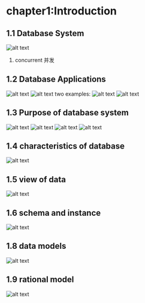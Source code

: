 # chapter1:Introduction

## 1.1 Database System
![alt text](image.png)

1. concurrent 并发

## 1.2 Database Applications
![alt text](image-1.png)
![alt text](image-2.png)
two examples:
![alt text](image-3.png)
![alt text](image-4.png)

## 1.3 Purpose of database system
![alt text](image-5.png)
![alt text](image-6.png)
![alt text](image-7.png)
![alt text](image-8.png)

## 1.4 characteristics of database
![alt text](image-9.png)

## 1.5 view of data
![alt text](image-10.png)
   

## 1.6 schema and instance
![alt text](image-11.png)

## 1.8 data models
![alt text](image-12.png)

## 1.9 rational model
![alt text](image-13.png)
